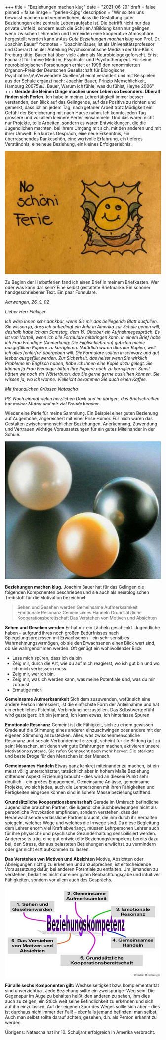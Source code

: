 +++
title = "Beziehungen machen klug"
date = "2021-06-29"
draft = false
pinned = false
image = "perlen-2.jpg"
description = "Wir sollten uns bewusst machen und verinnerlichen, dass die Gestaltung guter Beziehungen eine zentrale Lebensaufgabe ist. Die betrifft nicht nur das private Umfeld, sondern auch die Schulen.\nBildung kann nur gelingen, wenn zwischen Lehrenden und Lernenden eine kooperative Atmosphäre hergestellt werden kann.\nAus *Gute Beziehungen machen klug* von Prof. Dr. Joachim Bauer"
footnotes = "Joachim Bauer, ist als Universitätsprofessor und Oberarzt an der Abteilung Psychosomatische Medizin der Uni-Klinik Freiburg tätig. Bauer hat über viele Jahre als Neurobiologe geforscht. Er ist Facharzt für Innere Medizin, Psychiater und Psychotherapeut. Für seine neurobiologischen Forschungen erhielt er 1996 den renommierten Organon-Preis der Deutschen Gesellschaft für Biologische Psychiatrie.\n\nVerwendete Quellen:\nLeicht verändert und mit Beispielen aus der Schule ergänzt nach: Joachim Bauer, Prinzip Menschlichkeit, Hamburg 20075\nJ. Bauer, Warum ich fühle, was du fühlst, Heyne 2006"
+++
**Gerade die kleinen Dinge machen unser Leben so besonders. Überall finden sich Perlen.** 
Ich habe in meiner Lehrertätigkeit immer besser verstanden, den Blick auf das Gelingende, auf das Positive zu richten und gemerkt, dass ich an jedem Tag, nach getaner Arbeit trotz Müdigkeit ein Gefühl der Bereicherung mit nach Hause nahm. Ich konnte jeden Tag grössere und vor allem kleinere Perlen einsammeln. Und das waren nicht nur Projekte, tolle Arbeiten, sondern es waren Entwicklungen, die die Jugendlichen machten, bei ihrem Umgang mit sich, mit den anderen und mit ihrer Umwelt: Ein kurzes Gespräch, eine neue Erkenntnis, ein überraschendes Dankeschön, eine wertvolle Erfahrung, ein tieferes Verständnis, eine neue Beziehung, ein kleines Erfolgserlebnis.

![](2021-06-01-11.40.04-3.jpg)

Zu Beginn der Herbstferien fand ich einen Brief in meinem Briefkasten. Wer oder was kann das sein? Eine selbst gestaltete Briefmarke. Ein schöner handgeschriebener Text. Ein paar Formulare.

*Aarwangen, 26. 9. 02*

*Lieber Herr Flükiger*

*Ich wäre Ihnen sehr dankbar, wenn Sie mir das beiliegende Blatt ausfüllen. Sie wissen ja, dass ich unbedingt ein Jahr in Amerika zur Schule gehen will, deshalb habe ich am Samstag, dem 19. Oktober ein Aufnahmegespräch. Es ist von Vorteil, wenn ich alle Formulare mitbringen kann. in einem Brief habe ich Frau Freudiger (Anmerkung: Die Englischlehrerin) gebeten meine ausgefüllten Papiere zu korrigieren. Natürlich waren dies nur Kopien, weil ich alles fehlerfrei übergeben will.*
*Die Formulare sollten in schwarz und gut lesbar ausgefüllt werden. Zur Sicherheit, das heisst wenn Sie wirklich Probleme im Englisch haben, habe ich Ihnen eine Kopie dazu gelegt. Sie können ja Frau Freudiger bitten Ihre Papiere auch zu korrigieren. Sonst hätten wir noch ein Wörterbuch, das Sie gerne gerne ausleihen können. Sie wissen ja, wo ich wohne. Vielleicht bekommen Sie auch einen Kaffee.*

*Mit freundlichen Grüssen* 
*Natascha*

*PS. Noch einmal vielen herzlichen Dank und im übrigen, das Briefschreiben hat meiner Mutter und mir viel Freude bereitet.*

Wieder eine Perle für meine Sammlung. Ein Beispiel einer guten Beziehung auf Augenhöhe, angereichert mit einer Prise Humor. Für mich waren das Gestalten zwischenmenschlicher Beziehungen, Anerkennung, Zuwendung und Vertrauen wichtige Voraussetzungen für ein gutes Miteinander in der Schule. 

![](perlen-bild-4.jpg)

**Beziehungen machen klug.**
Joachim Bauer hat für das Gelingen die folgenden Komponenten beschrieben und sie auch als neurologischen Treibstoff für die Motivation bezeichnet: 

> Sehen und Gesehen werden
> Gemeinsame Aufmerksamkeit 
> Emotionale Resonanz
> Gemeinsames Handeln
> Grundsätzliche Kooperationsbereitschaft
> Das Verstehen von Motiven und Absichten

**Sehen und Gesehen werden**
Er hat mir ein Lächeln geschenkt. Jugendliche haben – aufgrund ihres noch großen Bedürfnisses nach Spiegelungsprozessen mit Erwachsenen – ein sehr sensibles Wahrnehmungsvermögen, ob sie den Erwachsenen einen Blick wert sind, ob sie wahrgenommen werden. Oft genügt ein wohlwollender Blick
* Lass mich spüren, dass ich da bin
* Zeig mir, durch die Art, wie du auf mich reagierst, wo ich gut bin und wo ich mich verbessern muss. 
* Zeig mir, wer ich bin.
* Zeig mir, was ich werden kann, was meine Potentiale sind, was du mir zutraust
* Ermutige mich

**Gemeinsame Aufmerksamkeit**
Sich dem zuzuwenden, wofür sich eine andere Person interessiert, ist die einfachste Form der Anteilnahme und hat ein erhebliches Potential, Verbindung herzustellen. Das Selbstwertgefühl wird gesteigert: Ich bin jemand, Ich kann etwas, ich hinterlasse Spuren.

**Emotionale Resonanz**
Gemeint ist die Fähigkeit, sich zu einem gewissen Grade auf die Stimmung eines anderen einzuschwingen oder andere mit der eigenen Stimmung anzustecken. Alles, was zwischenmenschliche Resonanz und soziale Verbundenheit erzeugt, scheint für die Bildung gut zu sein: Menschen, mit denen wir gute Erfahrungen machen, aktivieren unsere Motivationssysteme. Sie rufen Sehnsucht nach mehr hervor: Die stärkste und beste Droge für den Menschen ist der Mensch.

**Gemeinsames Handeln**
Etwas ganz konkret miteinander zu machen, ist ein meist völlig unterschätzter, tatsächlich aber in hohem Maße Beziehung stiftender Aspekt. Erziehung braucht – dies wird an diesem Punkt sehr deutlich – ein großes Engagement. Gemeinsame Anlässe, gemeinsame Projekte, wo sich jedes, auch die Lehrpersonen mit ihren Fähigkeiten und Fertigkeiten eingeben können sind in hohem Masse beziehungsstiftend.

**Grundsätzliche Kooperationsbereitschaft**
Gerade im Umbruch befindliche Jugendliche brauchen Partner, die jugendliche Suchbewegungen nicht als persönliche Provokation empfinden, sondern verstehen, dass der Heranwachsende verlässliche Partner braucht, die ihm durch ihr Verhalten spiegeln, welches Wege und welches die Irrwege sind. 
Da diese Begleitung dem Lehrer enorm viel Kraft abverlangt, müssen Lehrpersonen Lehrer auch für ihre physische und psychische Gesunderhaltung sensibilisiert werden. Andererseits trägt eine gut entwickelte Beziehungskompetenz bereits dazu bei, den Stress, der aus belasteten Beziehungen erwächst, zu vermindern oder gar nicht erst aufkommen zu lassen. 

**Das Verstehen von Motiven und Absichten**
Motive, Absichten oder Abneigungen richtig zu erkennen und anzusprechen, ist entscheidende Voraussetzung dafür, bei anderen Potentiale zu entfalten. Um jemanden zu verstehen, bedarf es nicht nur einer guten Beobachtungsgabe und intuitiver Fähigkeiten, sondern vor allem auch des Gesprächs. 

![](beziehungskompetenz.jpg)

**Für alle sechs Komponenten gilt:** 
Wechselseitigkeit bzw. Komplementarität sind unverzichtbar. Jede Beziehung sollte ein zweispuriger Weg sein. Die Gegenspur im Auge zu behalten heißt, den anderen zu sehen, ihm dies auch zu zeigen, ein Stück weit seine Befindlichkeit zu erkennen und sich auf ihn einzulassen. Auf der eigenen Spur des Weges sollte sich aber – dies ist durchaus nicht immer der Fall! – ebenfalls jemand befinden: man selbst. Auch man selbst sollte darauf achten, gesehen, d.h. als Person erkannt zu werden.

Übrigens: Natascha hat ihr 10. Schuljahr erfolgreich in Amerika verbracht.